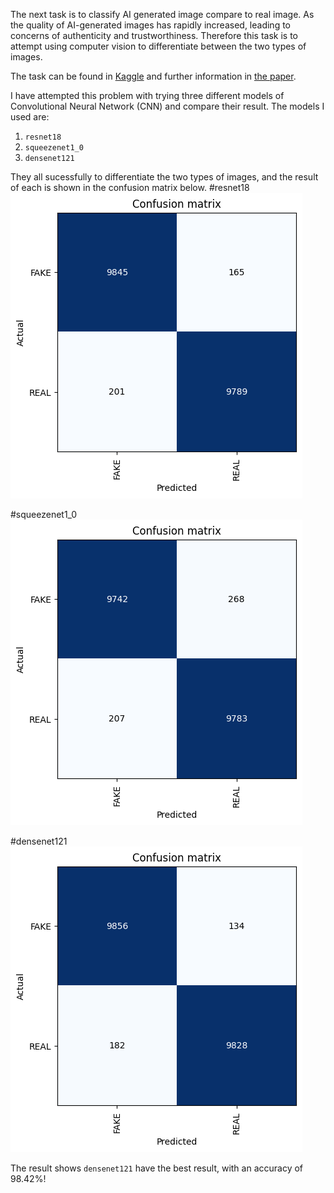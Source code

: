 The next task is to classify AI generated image compare to real image. As the quality of AI-generated images has rapidly increased, leading to concerns of
authenticity and trustworthiness. Therefore this task is to attempt using computer vision to differentiate between the two types of images.

The task can be found in [Kaggle](https://www.kaggle.com/datasets/birdy654/cifake-real-and-ai-generated-synthetic-images) and further information in [the paper](https://arxiv.org/abs/2303.14126).

I have attempted this problem with trying three different models of Convolutional Neural Network (CNN) and compare their result. The models I used are:

1. `resnet18`
1. `squeezenet1_0`
1. `densenet121`

They all sucessfully to differentiate the two types of images, and the result of each is shown in the confusion matrix below.
#resnet18
![Image of resnet18 result](/images/cf1.png)

#squeezenet1_0
![Image of squeezenet1_0 result](/images/cf2.png)

#densenet121
![Image of densenet121 result](/images/cf3.png)
 
 The result shows `densenet121` have the best result, with an accuracy of 98.42%!
